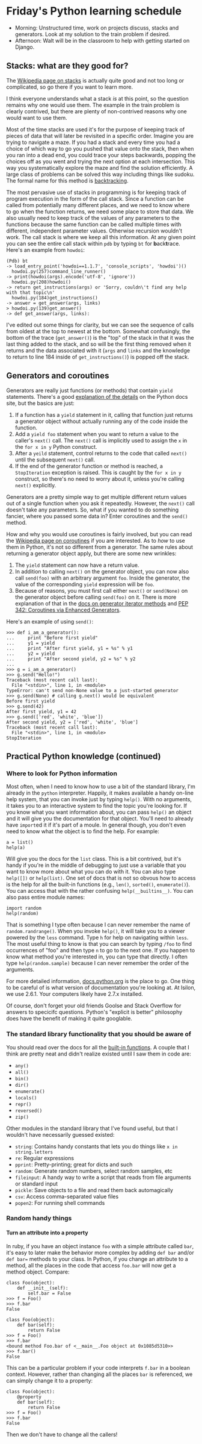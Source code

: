 # Friday's Python learning schedule

* Morning: Unstructured time, work on projects discuss, stacks and generators. Look at my solution to the train problem if desired.
* Afternoon: Walt will be in the classroom to help with getting started on Django.

## Stacks: what are they good for?

The [Wikipedia page on stacks](http://en.wikipedia.org/wiki/Stack_%28abstract_data_type%29) is actually quite good and not too long or complicated, so go there if you want to learn more.

I think everyone understands what a stack _is_ at this point, so the question remains why one would use them. The example in the train problem is clearly contrived, but there are plenty of non-contrived reasons why one would want to use them.

Most of the time stacks are used it's for the purpose of keeping track of pieces of data that will later be revisited in a specific order. Imagine you are trying to navigate a maze. If you had a stack and every time you had a choice of which way to go you pushed that value onto the stack, then when you ran into a dead end, you could trace your steps backwards, popping the choices off as you went and trying the next option at each intersection. This way you systematically explore the maze and find the solution efficiently. A large class of problems can be solved this way including things like sudoku. The formal name for this method is [backtracking](http://en.wikipedia.org/wiki/Backtracking).

The most pervasive use of stacks in programming is for keeping track of program execution in the form of the call stack. Since a function can be called from potentially many different places, and we need to know where to go when the function returns, we need some place to store that data. We also usually need to keep track of the values of any parameters to the functions because the same function can be called multiple times with different, independent parameter values. Otherwise recursion wouldn't work. The call stack is where we keep all this information. At any given point you can see the entire call stack within `pdb` by typing `bt` for **b**ack**t**race. Here's an example from `howdoi`:

    (Pdb) bt
    -> load_entry_point('howdoi==1.1.7', 'console_scripts', 'howdoi')()
      howdoi.py(257)command_line_runner()
    -> print(howdoi(args).encode('utf-8', 'ignore'))
      howdoi.py(208)howdoi()
    -> return get_instructions(args) or 'Sorry, couldn\'t find any help with that topic\n'
      howdoi.py(184)get_instructions()
    -> answer = get_answer(args, links)
    > howdoi.py(139)get_answer()
    -> def get_answer(args, links):

I've edited out some things for clarity, but we can see the sequence of calls from oldest at the top to newest at the bottom. Somewhat confusingly, the bottom of the trace (`get_answer()`) is the "top" of the stack in that it was the last thing added to the stack, and so will be the first thing removed when it returns and the data associated with it (`args` and `links` and the knowledge to return to line 184 inside of `get_instructions()`) is popped off the stack.

## Generators and coroutines

Generators are really just functions (or methods) that contain `yield` statements. There's a good [explanation of the details](https://docs.python.org/2/tutorial/classes.html#generators) on the Python docs site, but the basics are just:

1. If a function has a `yield` statement in it, calling that function just returns a generator object without actually running any of the code inside the function.
2. Add a `yield foo` statement when you want to return a value to the caller's `next()` call. The `next()` call is implicitly used to assign the `x` in the `for x in y` Python construct.
3. After a `yeild` statement, control returns to the code that called `next()` until the subsequent `next()` call.
4. If the end of the generator function or method is reached, a `StopIteration` exception is raised. This is caught by the `for x in y` construct, so there's no need to worry about it, unless you're calling `next()` explicitly.

Generators are a pretty simple way to get multiple different return values out of a single function when you ask it repeatedly. However, the `next()` call doesn't take any parameters. So, what if you wanted to do something fancier, where you passed some data in? Enter coroutines and the `send()` method.

How and why you would use coroutines is fairly involved, but you can read the [Wikipedia page on coroutines](http://en.wikipedia.org/wiki/Coroutine) if you are interested. As to _how_ to use them in Python, it's not so different from a generator. The same rules about returning a generator object apply, but there are some new wrinkles:

1. The `yield` statement can now have a return value.
2. In addition to calling `next()` on the generator object, you can now also call `send(foo)` with an arbitrary argument `foo`. Inside the generator, the value of the corresponding `yield` expression will be `foo`.
3. Because of reasons, you must first call either `next()` or `send(None)` on the generator object before calling `send(foo)` on it. There is more explanation of that in the [docs on generator iterator methods](https://docs.python.org/2/reference/expressions.html#generator-iterator-methods) and [PEP 342: Coroutines via Enhanced Generators](https://www.python.org/dev/peps/pep-0342/).

Here's an example of using `send()`:

    >>> def i_am_a_generator():
    ...     print "Before first yield"
    ...     y1 = yield
    ...     print "After first yield, y1 = %s" % y1
    ...     y2 = yield
    ...     print "After second yield, y2 = %s" % y2
    ... 
    >>> g = i_am_a_generator()
    >>> g.send("Hello!")
    Traceback (most recent call last):
      File "<stdin>", line 1, in <module>
    TypeError: can't send non-None value to a just-started generator
    >>> g.send(None) # calling g.next() would be equivalent
    Before first yield
    >>> g.send(42)
    After first yield, y1 = 42
    >>> g.send(['red', 'white', 'blue'])
    After second yield, y2 = ['red', 'white', 'blue']
    Traceback (most recent call last):
      File "<stdin>", line 1, in <module>
    StopIteration

## Practical Python knowledge (continued)

### Where to look for Python information

Most often, when I need to know how to use a bit of the standard library, I'm already in the `python` interpreter. Happily, it makes available a handy on-line help system, that you can invoke just by typing `help()`. With no arguments, it takes you to an interactive system to find the topic you're looking for. If you know what you want information about, you can pass `help()` an object and it will give you the documentation for that object. You'll need to already have `import`ed it if it's part of a moule. In general though, you don't even need to know what the object is to find the help. For example:

    a = list()
    help(a)
  
Will give you the docs for the `list` class. This is a bit contrived, but it's handy if you're in the middle of debugging to just use a variable that you want to know more about what you can do with it. You can also type `help([])` or `help(list)`. One set of docs that is not so obvous how to access is the help for all the built-in functions (e.g., `len()`, `sorted()`, `enumerate()`). You can access that with the rather confusing `help(__builtins__)`. You can also pass entire module names:

    import random
    help(random)

That is something I type often because I can never remember the name of `random.randrange()`. When you invoke `help()`, it will take you to a viewer powered by the `less` command. Type `h` for help on navigating within `less`. The most useful thing to know is that you can search by typing `/foo` to find occurrences of "foo" and then type `n` to go to the next one. If you happen to know what method you're interested in, you can type that directly. I often type `help(random.sample)` because I can never remember the order of the arguments.

For more detailed information, [docs.python.org](https://docs.python.org) is the place to go. One thing to be careful of is what version of documentation you're looking at. At Isilon, we use 2.6.1. Your computers likely have 2.7.x installed.

Of course, don't forget your old friends Goolse and Stack Overflow for answers to specicifc questions. Python's "explicit is better" philosophy does have the benefit of making it quite googlable.

### The standard library functionality that you should be aware of

You should read over the docs for all the [built-in functions](https://docs.python.org/2/library/functions.html#help). A couple that I think are pretty neat and didn't realize existed until I saw them in code are:

* `any()`
* `all()`
* `bin()`
* `dir()`
* `enumerate()`
* `locals()`
* `repr()`
* `reversed()`
* `zip()`

Other modules in the standard library that I've found useful, but that I wouldn't have necessarily guessed existed:

* `string`: Contains handy constants that lets you do things like `x in string.letters`
* `re`: Regular expressions
* `pprint`: Pretty-printing; great for dicts and such
* `random`: Generate random numbers, select random samples, etc
* `fileinput`: A handy way to write a script that reads from file arguments or standard input
* `pickle`: Save objects to a file and read them back automagically
* `csv`: Access comma-separated value files
* `popen2`: For running shell commands

### Random handy things

#### Turn an attribute into a property

In ruby, if you have an object instance `foo` with a simple attribute called `bar`, it's easy to later make the behavior more complex by adding `def bar` and/or `def bar=` methods to your class. In Python, if you change an attribute to a method, all the places in the code that access `foo.bar` will now get a method object. Compare:

    class Foo(object):
        def __init__(self):
            self.bar = False
    >>> f = Foo()
    >>> f.bar
    False

    class Foo(object):
        def bar(self):
            return False
    >>> f = Foo()
    >>> f.bar
    <bound method Foo.bar of <__main__.Foo object at 0x1085d5310>>
    >>> f.bar()
    False

This can be a particular problem if your code interprets `f.bar` in a boolean context. However, rather than changing all the places `bar` is referenced, we can simply change it to a property:

    class Foo(object):
        @property
        def bar(self):
            return False
    >>> f = Foo()
    >>> f.bar
    False

Then we don't have to change all the callers!
